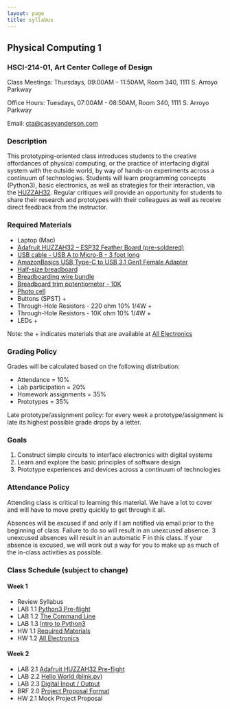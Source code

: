 ```yaml
---
layout: page
title: syllabus
---
```


## Physical Computing 1
### HSCI-214-01, Art Center College of Design
Class Meetings: Thursdays, 09:00AM – 11:50AM, Room 340, 1111 S. Arroyo Parkway

Office Hours: Tuesdays, 07:00AM - 08:50AM, Room 340, 1111 S. Arroyo Parkway

Email: cta@caseyanderson.com


### Description

This prototyping-oriented class introduces students to the creative affordances of physical computing, or the practice of interfacing digital system with the outside world, by way of hands-on experiments across a continuum of technologies. Students will learn programming concepts (Python3), basic electronics, as well as strategies for their interaction, via the [HUZZAH32](https://www.adafruit.com/product/3405). Regular critiques will provide an opportunity for students to share their research and prototypes with their colleagues as well as receive direct feedback from the instructor.


### Required Materials

* Laptop (Mac)
* [Adafruit HUZZAH32 – ESP32 Feather Board (pre-soldered)](https://www.adafruit.com/product/3591)
* [USB cable - USB A to Micro-B - 3 foot long](https://www.adafruit.com/product/592)
* [AmazonBasics USB Type-C to USB 3.1 Gen1 Female Adapter](https://www.amazon.com/AmazonBasics-Type-C-Gen1-Female-Adapter/dp/B01GGKYYT0/ref=sr_1_3?ie=UTF8&qid=1547245406&sr=8-3&keywords=amazon+basics+usb+c+to+usb+3.1)
* [Half-size breadboard](https://www.adafruit.com/product/64)
* [Breadboarding wire bundle](https://www.adafruit.com/product/153)
* [Breadboard trim potentiometer - 10K](https://www.adafruit.com/product/356)
* [Photo cell](https://www.adafruit.com/product/161)
* Buttons (SPST) +
* Through-Hole Resistors - 220 ohm 10% 1/4W +
* Through-Hole Resistors - 10K ohm 10% 1/4W +
* LEDs +

Note: the + indicates materials that are available at [All Electronics](https://www.allelectronics.com/)


### Grading Policy

Grades will be calculated based on the following distribution:

* Attendance = 10%
* Lab participation = 20%
* Homework assignments = 35%
* Prototypes = 35%

Late prototype/assignment policy: for every week a prototype/assignment is late its highest possible grade drops by a letter.


### Goals

1. Construct simple circuits to interface electronics with digital systems
2. Learn and explore the basic principles of software design
3. Prototype experiences and devices across a continuum of technologies

### Attendance Policy

Attending class is critical to learning this material. We have a lot to cover and will have to move pretty quickly to get through it all.

Absences will be excused if and only if I am notified via email prior to the beginning of class. Failure to do so will result in an unexcused absence. 3 unexcused absences will result in an automatic F in this class. If your absence is excused, we will work out a way for you to make up as much of the in-class activities as possible.


### Class Schedule (subject to change)

#### Week 1

* Review Syllabus
* LAB 1.1 [Python3 Pre-flight]({{site.url}}/2019/01/10/py3-preflight.html)
* LAB 1.2 [The Command Line]({{site.url}}/2019/01/10/command-line.html)
* LAB 1.3 [Intro to Python3]({{site.url}}/2019/01/10/intro-py3.html)
* HW 1.1 [Required Materials]({{site.url}}/2019/01/10/required-materials.html)
* HW 1.2 [All Electronics]({{site.url}}/2019/01/10/all-electronics.html)


#### Week 2
* LAB 2.1 [Adafruit HUZZAH32 Pre-flight]({{site.url}}/2019/01/11/huzzah32-preflight.html)
* LAB 2.2 [Hello World (blink.py)]({{site.url}}/2019/01/11/hello-world-blink.html)
* LAB 2.3 [Digital Input / Output]({{site.url}}/2019/01/11/digitalIO.html)
* BRF 2.0 [Project Proposal Format]({{site.url}}/2019/01/11/proposals.html)
* HW 2.1 Mock Project Proposal
